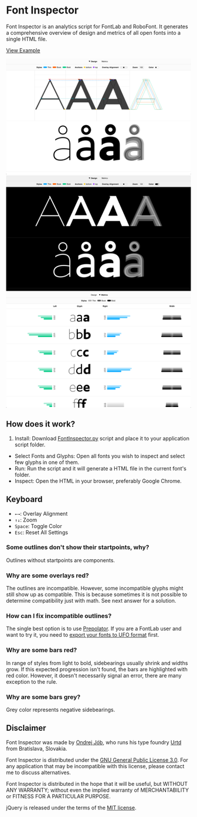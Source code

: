 # Font Inspector

Font Inspector is an analytics script for FontLab and RoboFont. 
It generates a comprehensive overview of design and metrics of all open fonts into a single HTML file.

[View Example](http://www.urtd.net/x/fontinspector/FontInspector.html)

![Font Inspector image 1 of 3](font_inspector-01.png)
![Font Inspector image 2 of 3](font_inspector-02.png)
![Font Inspector image 3 of 3](font_inspector-03.png)

## How does it work?

1. Install: Download [FontInspector.py](fontinspector.py) script and place it to your application script folder.
- Select Fonts and Glyphs: Open all fonts you wish to inspect and select few glyphs in one of them.
- Run: Run the script and it will generate a HTML file in the current font's folder.
- Inspect: Open the HTML in your browser, preferably Google Chrome.

## Keyboard

- `←→`: Overlay Alignment
- `↑↓`: Zoom
- `Space`: Toggle Color
- `Esc`: Reset All Settings

### Some outlines don't show their startpoints, why?

Outlines without startpoints are components.

### Why are some overlays red?

The outlines are incompatible. 
However, some incompatible glyphs might still show up as compatible. 
This is because sometimes it is not possible to determine compatibility just with math. 
See next answer for a solution.

### How can I fix incompatible outlines?

The single best option is to use [Prepolator](http://tools.typesupply.com/prepolator.html). 
If you are a FontLab user and want to try it, you need to [export your fonts to UFO format](http://www.robofab.org/howto/makeufo.html) first.

### Why are some bars red?

In range of styles from light to bold, sidebearings usually shrink and widths grow. 
If this expected progression isn't found, the bars are highlighted with red color. 
However, it doesn't necessarily signal an error, there are many exception to the rule.

### Why are some bars grey?

Grey color represents negative sidebearings.

## Disclaimer

Font Inspector was made by [Ondrej Jób](http://www.urtd.net), who runs his type foundry [Urtd](http://www.urtd.net) from Bratislava, Slovakia.

Font Inspector is distributed under the [GNU General Public License 3.0](https://gnu.org/licenses/gpl.html). 
For any application that may be incompatible with this license, please contact me to discuss alternatives.

Font Inspector is distributed in the hope that it will be useful, but WITHOUT ANY WARRANTY; 
without even the implied warranty of MERCHANTABILITY or FITNESS FOR A PARTICULAR PURPOSE.

jQuery is released under the terms of the [MIT license](http://en.wikipedia.org/wiki/MIT_License).